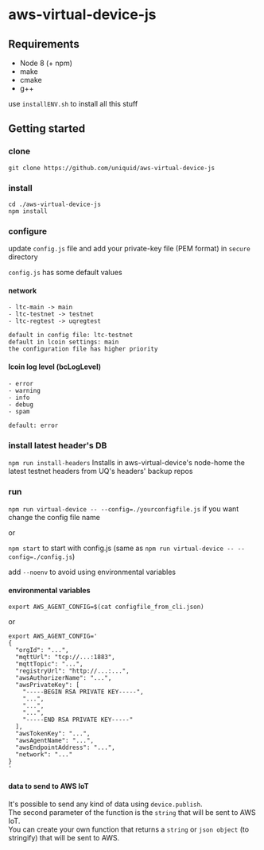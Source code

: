 # aws-virtual-device-js 

## Requirements  
- Node 8 (+ npm)
- make
- cmake
- g++

use `installENV.sh` to install all this stuff

## Getting started
### clone
`git clone https://github.com/uniquid/aws-virtual-device-js`

### install
```
cd ./aws-virtual-device-js
npm install
```

### configure
update `config.js` file and add your private-key file (PEM format) in `secure` directory

`config.js` has some default values

#### network
```
- ltc-main -> main
- ltc-testnet -> testnet
- ltc-regtest -> uqregtest

default in config file: ltc-testnet
default in lcoin settings: main
the configuration file has higher priority
```
#### lcoin log level (bcLogLevel)
```
- error
- warning
- info
- debug
- spam

default: error 
```

### install latest header's DB
`npm run install-headers` Installs in aws-virtual-device's node-home the latest testnet headers from UQ's headers' backup repos

### run
`npm run virtual-device -- --config=./yourconfigfile.js` if you want change the config file name

or

`npm start` to start with config.js (same as `npm run virtual-device -- --config=./config.js`)

add `--noenv` to avoid using environmental variables

#### environmental variables
```
export AWS_AGENT_CONFIG=$(cat configfile_from_cli.json)
```
or

```
export AWS_AGENT_CONFIG='
{
  "orgId": "...",
  "mqttUrl": "tcp://...:1883",
  "mqttTopic": "...",
  "registryUrl": "http://...:...",
  "awsAuthorizerName": "...",
  "awsPrivateKey": [
    "-----BEGIN RSA PRIVATE KEY-----",
    "...",
    "...",
    "...",
    "-----END RSA PRIVATE KEY-----"
  ],
  "awsTokenKey": "...",
  "awsAgentName": "...",
  "awsEndpointAddress": "...",
  "network": "..."
}
'
```

#### data to send to AWS IoT

It's possible to send any kind of data using `device.publish`.    
The second parameter of the function is the `string` that will be sent to AWS IoT.    
You can create your own function that returns a `string` or `json object` (to stringify) that will be sent to AWS.    